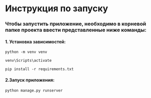 # Инструкция по запуску
### Чтобы запустить приложение, необходимо в корневой папке проекта ввести представленные ниже команды:
#### 1. Установка зависимостей:
```
python -m venv venv
```
```
venv\Scripts\activate
```
```
pip install -r requirements.txt
```
#### 2.Запуск приложения:
```
python manage.py runserver
``` 
